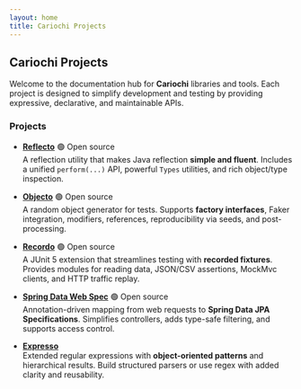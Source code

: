 ```yaml
---
layout: home
title: Cariochi Projects
---
```


## Cariochi Projects

Welcome to the documentation hub for **Cariochi** libraries and tools. Each project is designed to simplify development and testing by providing expressive, declarative, and maintainable APIs.

### Projects

- **[Reflecto](/projects/reflecto)** 🟢 Open source  
  A reflection utility that makes Java reflection **simple and fluent**. Includes a unified `perform(...)` API, powerful `Types` utilities, and rich object/type inspection.

- **[Objecto](/projects/objecto)** 🟢 Open source  
  A random object generator for tests. Supports **factory interfaces**, Faker integration, modifiers, references, reproducibility via seeds, and post-processing.

- **[Recordo](/projects/recordo)** 🟢 Open source  
  A JUnit 5 extension that streamlines testing with **recorded fixtures**. Provides modules for reading data, JSON/CSV assertions, MockMvc clients, and HTTP traffic replay.

- **[Spring Data Web Spec](/projects/spring-data-web-spec)** 🟢 Open source  
  Annotation-driven mapping from web requests to **Spring Data JPA Specifications**. Simplifies controllers, adds type-safe filtering, and supports access control.

- **[Expresso](/projects/expresso)**  
  Extended regular expressions with **object-oriented patterns** and hierarchical results. Build structured parsers or use regex with added clarity and reusability.


